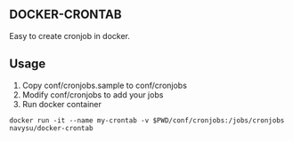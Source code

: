 ## DOCKER-CRONTAB

Easy to create cronjob in docker. 

## Usage
1. Copy conf/cronjobs.sample to conf/cronjobs
2. Modify conf/cronjobs to add your jobs
3. Run docker container
```
docker run -it --name my-crontab -v $PWD/conf/cronjobs:/jobs/cronjobs navysu/docker-crontab
```

